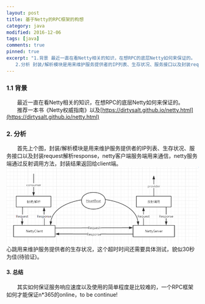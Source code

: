 ```yaml
---
layout: post
title: 基于Netty的RPC框架的构想
category: java
modified: 2016-12-06
tags: [java]
comments: true
pinned: true
excerpt: "1.背景 最近一直在看Netty相关的知识，在想RPC的底层Netty如何来保证的。
　　2.分析 封装/解析模块是用来维护服务提供者的IP列表、生存状况、服务接口以及封装request解析response..."
---
```

### 1.1 背景
　　最近一直在看Netty相关的知识，在想RPC的底层Netty如何来保证的。
　　推荐一本书《Netty权威指南》以及[https://dirtysalt.github.io/netty.html](https://dirtysalt.github.io/netty.html)
### 2. 分析
　　首先上个图，封装/解析模块是用来维护服务提供者的IP列表、生存状况、服务接口以及封装request解析response，netty客户端服务端用来通信，netty服务端通过反射调用方法，封装结果返回给client端。
  ![1](https://github.com/ch710798472/blog/raw/gh-pages/img/netty1.PNG)
　　心跳用来维护服务提供者的生存状况，这个超时时间还需要具体测试，貌似30秒为佳(待验证)。
#### 3. 总结
　　其实如何保证服务响应速度以及使用的简单程度是比较难的，一个RPC框架如何才能保证n*365的online，to be continue!